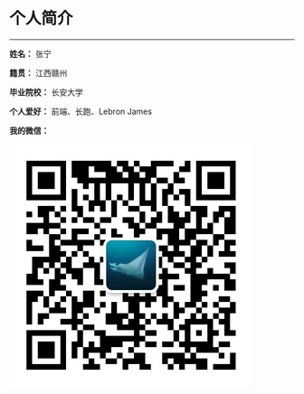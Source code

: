 # 个人简介
---

**姓名：** 张宁

**籍贯：** 江西赣州

**毕业院校：** 长安大学

**个人爱好：** 前端、长跑、Lebron James

**我的微信：**

![微信](./wechat.jpg)